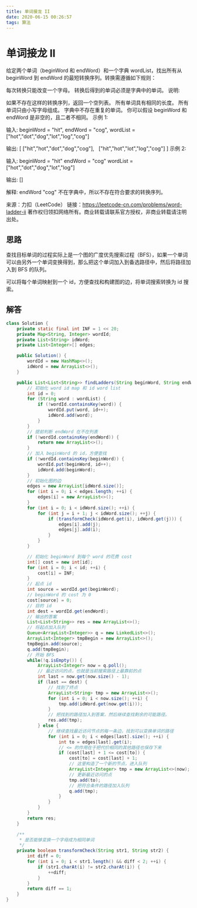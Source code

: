 ```yaml
---
title: 单词接龙 II
date: 2020-06-15 00:26:57
tags: 算法
---
```


# 单词接龙 II

给定两个单词（beginWord 和 endWord）和一个字典 wordList，找出所有从 beginWord 到 endWord 的最短转换序列。转换需遵循如下规则：

每次转换只能改变一个字母。
转换后得到的单词必须是字典中的单词。
说明:

如果不存在这样的转换序列，返回一个空列表。
所有单词具有相同的长度。
所有单词只由小写字母组成。
字典中不存在重复的单词。
你可以假设 beginWord 和 endWord 是非空的，且二者不相同。
示例 1:

输入:
beginWord = "hit",
endWord = "cog",
wordList = ["hot","dot","dog","lot","log","cog"]

输出:
[
  ["hit","hot","dot","dog","cog"],
  ["hit","hot","lot","log","cog"]
]
示例 2:

输入:
beginWord = "hit"
endWord = "cog"
wordList = ["hot","dot","dog","lot","log"]

输出: []

解释: endWord "cog" 不在字典中，所以不存在符合要求的转换序列。

来源：力扣（LeetCode）
链接：https://leetcode-cn.com/problems/word-ladder-ii
著作权归领扣网络所有。商业转载请联系官方授权，非商业转载请注明出处。

## 思路

查找目标单词的过程实际上是一个图的广度优先搜索过程（BFS），如果一个单词可以由另外一个单词变换得到，那么把这个单词加入到备选路径中，然后将路径加入到 BFS 的队列。

可以将每个单词映射到一个 id，方便查找和构建图的边，将单词搜索转换为 id 搜索。

## 解答

```java
class Solution {
    private static final int INF = 1 << 20;
    private Map<String, Integer> wordId;
    private List<String> idWord;
    private List<Integer>[] edges;

    public Solution() {
        wordId = new HashMap<>();
        idWord = new ArrayList<>();
    }

    public List<List<String>> findLadders(String beginWord, String endWord, List<String> wordList) {
        // 初始化 word id map 和 id word list
        int id = 0;
        for (String word : wordList) {
            if (!wordId.containsKey(word)) {
                wordId.put(word, id++);
                idWord.add(word);
            }
        }
        // 提前判断 endWord 在不在列表
        if (!wordId.containsKey(endWord)) {
            return new ArrayList<>();
        }
        // 加入 beginWord 的 id，方便查找
        if (!wordId.containsKey(beginWord)) {
            wordId.put(beginWord, id++);
            idWord.add(beginWord);
        }
        // 初始化图的边
        edges = new ArrayList[idWord.size()];
        for (int i = 0; i < edges.length; ++i) {
            edges[i] = new ArrayList<>();
        }
        for (int i = 0; i < idWord.size(); ++i) {
            for (int j = i + 1; j < idWord.size(); ++j) {
                if (transformCheck(idWord.get(i), idWord.get(j))) {
                    edges[i].add(j);
                    edges[j].add(i);
                }
            }
        }

        // 初始化 beginWord 到每个 word 的花费 cost
        int[] cost = new int[id];
        for (int i = 0; i < id; ++i) {
            cost[i] = INF;
        }
        // 起点 id
        int source = wordId.get(beginWord);
        // beginWord 的 cost 为 0
        cost[source] = 0;
        // 目的 id
        int dest = wordId.get(endWord);
        // 输出的答案
        List<List<String>> res = new ArrayList<>();
        // 将起点加入队列
        Queue<ArrayList<Integer>> q = new LinkedList<>();
        ArrayList<Integer> tmpBegin = new ArrayList<>();
        tmpBegin.add(source);
        q.add(tmpBegin);
        // 开始 BFS
        while(!q.isEmpty()) {
            ArrayList<Integer> now = q.poll();
            // 最近访问的点，也就是当前搜索路径上最靠前的点
            int last = now.get(now.size() - 1);
            if (last == dest) {
                // 找到了终点
                ArrayList<String> tmp = new ArrayList<>();
                for (int i = 0; i < now.size(); ++i) {
                    tmp.add(idWord.get(now.get(i)));
                }
                // 把找到的路径加入到答案，然后继续查找剩余的可能路径。
                res.add(tmp);
            } else {
                // 继续查找最近访问节点的每一条边，找到可以变换单词的路径
                for (int i = 0; i < edges[last].size(); ++i) {
                    int to = edges[last].get(i);
                    // <= 的作用在于把代价相同的其他路径也保存下来
                    if (cost[last] + 1 <= cost[to]) {
                        cost[to] = cost[last] + 1;
                        // 这里构造了一个新的节点，进入队列
                        ArrayList<Integer> tmp = new ArrayList<>(now);
                        // 更新最近访问的点
                        tmp.add(to);
                        // 把符合条件的路径加入队列
                        q.add(tmp);
                    }
                }
            }
        }
        return res;
    }

    /**
     * 是否能够变换一个字母成为相同单词
     */
    private boolean transformCheck(String str1, String str2) {
        int diff = 0;
        for (int i = 0; i < str1.length() && diff < 2; ++i) {
            if (str1.charAt(i) != str2.charAt(i)) {
                ++diff;
            }
        }
        return diff == 1;
    }
}
```
